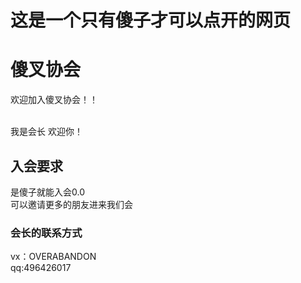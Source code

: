 <!DOCTYPE html>
<html lang="en">
<head>
    <meta charset="UTF-8">
    <title>这是我做的第一个网页</title>
</head>
<body>
<!--标题标签-->
<h1>这是一个只有傻子才可以点开的网页</h1>
<h1>傻叉协会</h1>
<p>欢迎加入傻叉协会！！</p>
<br/>我是会长 欢迎你！
<h2>入会要求</h2>
是傻子就能入会0.0
<br>可以邀请更多的朋友进来我们会
<h3>会长的联系方式</h3>
vx：OVERABANDON
<br>qq:496426017
</body>
</html>
